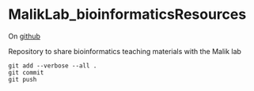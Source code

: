 # MalikLab_bioinformaticsResources

On [github](https://github.com/jayoung/MalikLab_bioinformaticsResources)

Repository to share bioinformatics teaching materials with the Malik lab

```
git add --verbose --all .
git commit
git push
```

